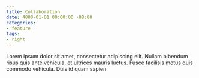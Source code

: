 ```yaml
---
title: Collaboration
date: 4000-01-01 00:00:00 -08:00
categories:
- feature
tags:
- right
---
```


Lorem ipsum dolor sit amet, consectetur adipiscing elit. Nullam bibendum risus quis ante vehicula, et ultrices mauris luctus. Fusce facilisis metus quis commodo vehicula. Duis id quam sapien.